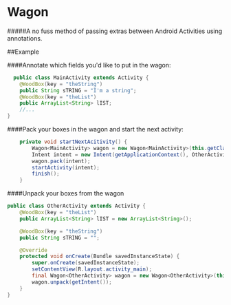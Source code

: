 Wagon
=====

#####A no fuss method of passing extras between Android Activities using annotations.


##Example

####Annotate which fields you'd like to put in the wagon:
```Java
  public class MainActivity extends Activity {
	@WoodBox(key = "theString")
	public String sTRING = "I'm a string";
	@WoodBox(key = "theList")
	public ArrayList<String> lIST;
	//...
}
```
####Pack your boxes in the wagon and start the next activity:
```Java
	private void startNextAcitivity() {
		Wagon<MainActivity> wagon = new Wagon<MainActivity>(this.getClass(), this);//this==MainActivity
		Intent intent = new Intent(getApplicationContext(), OtherActivity.class);
		wagon.pack(intent);
		startActivity(intent);
		finish();
	}
```
####Unpack your boxes from the wagon
```Java
public class OtherActivity extends Activity {
	@WoodBox(key = "theList")
	public ArrayList<String> lIST = new ArrayList<String>();

	@WoodBox(key = "theString")
	public String sTRING = "";

	@Override
	protected void onCreate(Bundle savedInstanceState) {
		super.onCreate(savedInstanceState);
		setContentView(R.layout.activity_main);
		final Wagon<OtherActivity> wagon = new Wagon<OtherActivity>(this.getClass(), this);
		wagon.unpack(getIntent());
	}
}
```
